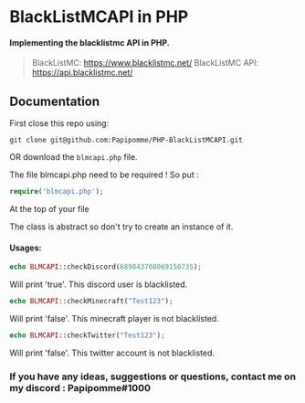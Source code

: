 # BlackListMCAPI in PHP

#### Implementing the blacklistmc API in PHP.

> BlackListMC: https://www.blacklistmc.net/
> BlackListMC API: https://api.blacklistmc.net/

## Documentation

First close this repo using:
````
git clone git@github.com:Papipomme/PHP-BlackListMCAPI.git
````
OR download the `blmcapi.php` file.

The file blmcapi.php need to be required !
So put :
````php
require('blmcapi.php');
````
At the top of your file

The class is abstract so don't try to create an instance of it.

#### Usages:
```php
echo BLMCAPI::checkDiscord(689843708069150735);
```
Will print 'true'. This discord user is blacklisted.

```php
echo BLMCAPI::checkMinecraft("Test123");
```
Will print 'false'. This minecraft player is not blacklisted.

```php
echo BLMCAPI::checkTwitter("Test123");
```
Will print 'false'. This twitter account is not blacklisted.

### If you have any ideas, suggestions or questions, contact me on my discord : Papipomme#1000
